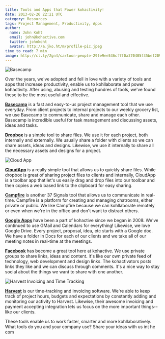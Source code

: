 ```yaml
---
title: Tools and Apps that Power kohactivity!
date: 2013-02-26 22:21 UTC
category: Resources
tags: Project Management, Productivity, Apps
author:
  name: John Koht
  email: john@kohactive.com
  twitter: johnkoht
  avatar: http://a.jko.ht/m/profile-pic.jpeg
time_to_read: 7 min
image: http://cl.ly/Zgn4/cartoon-people-29fe9ee536cf7f0a370405f35bef2093.jpg
---
```


![Basecamp](http://cl.ly/Zgn4/cartoon-people-29fe9ee536cf7f0a370405f35bef2093.jpg)

Over the years, we've adopted and fell in love with a variety of tools and apps that increase productivity, enable us to kohllaborate and power kohactivity. After using, abusing and testing hundres of tools, we've found these to be the most useful and effective.

**[Basecamp](http://www.basecamp.com)** is a fast and easy-to-us project management tool that we use everyday. From client projects to internal projects to our weekly grocery list, we use Basecamp to communicate, share and manage each other. Basecamp is incredible useful for task management and discussing assets, ideas and tasks.

**[Dropbox](http://www.dropbox.com)** is a simple tool to share files. We use it for each project, both internally and externally. We usually share a folder with clients so we can share assets, ideas and designs. Likewise, we use it internally to share all the necessary assets and designs for a project.

![Cloud App](http://a.jko.ht/m/blog_standard_application_preview.png)

**[CloudApp](http://www.getcloudapp.com)** is a really simple tool that allows us to quickly share files. While dropbox is great of sharing project files to clients and internally, CloudApp is a toolbar app that let's us easily drag and drop files into our toolbar and then copies a web based link to the clipboard for easy sharing.

**[Campfire](https://campfirenow.com)** is another 37 Signals tool that allows us to communicate in real-time. Campfire is a platform for creating and managing chatrooms, either private or public. We like Campfire because we can kohllaborate remotely or even when we're in the office and don't want to distract others.

**[Google Apps](http://www.google.com/enterprise/apps/business/)** have been a part of kohactive since we began in 2008. We've continued to use GMail and Calendars for everything! Likewise, we love Google Drive. Every project, proposal, idea, etc starts with a Google doc. We have a folder in Docs for each of our clients and we take all of our meeting notes in real-time at the meetings.

**[Facebook](https://www.facebook.com/about/groups/)** has become a great tool here at kohactive. We use private groups to share links, ideas and content. It's like our own private feed of technology, web development and design links. The kohactivators posts links they like and we can discuss through comments. It's a nice way to stay social about the things we want to share with one another.

![Harvest Invoicing and Time Tracking](http://cl.ly/Zi6f/powerful-time-reporting@2x-8ed4994cb0f1e6962f227fd06f50fd82.png)

**[Harvest](http://www.getharvest.com)** is our time-tracking and invoicing software. We're able to keep track of project hours, budgets and expectations by constantly adding and monitoring our activity to Harvest. Likewise, their awesome invoicing and payment accepting integration lets us focus on the more important things--like our clients.

These tools enable us to work faster, smarter and more kohllaboratively. What tools do you and your company use? Share your ideas with us int he com

